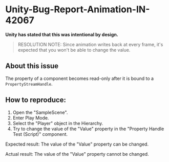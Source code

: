 # Unity-Bug-Report-Animation-IN-42067

**Unity has stated that this was intentional by design.**

> RESOLUTION NOTE:
> Since animation writes back at every frame, it's expected that you won't be able to change the value.

## About this issue

The property of a component becomes read-only after it is bound to a `PropertyStreamHandle`.

## How to reproduce:

1. Open the "SampleScene".
2. Enter Play Mode.
3. Select the "Player" object in the Hierarchy.
4. Try to change the value of the "Value" property in the "Property Handle Test (Script)" component.

Expected result: The value of the "Value" property can be changed.

Actual result: The value of the "Value" property cannot be changed.
